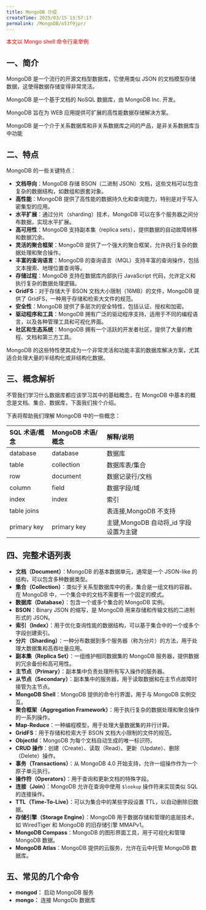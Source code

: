 ```yaml
---
title: MongoDB 介绍
createTime: 2025/03/15 13:57:17
permalink: /MongoDB/o53f9jpr/
---
```


<font color='red'>本文以 Mongo shell 命令行来举例</font>

## 一、简介

MongoDB 是一个流行的开源文档型数据库，它使用类似 JSON 的文档模型存储数据，这使得数据存储变得非常灵活。

MongoDB 是一个基于文档的 NoSQL 数据库，由 MongoDB Inc. 开发。

MongoDB 旨在为 WEB 应用提供可扩展的高性能数据存储解决方案。

MongoDB 是一个介于关系数据库和非关系数据库之间的产品，是非关系数据库当中功能

## 二、特点

MongoDB 的一些关键特点：

- **文档导向**：MongoDB 存储 BSON（二进制 JSON）文档，这些文档可以包含复杂的数据结构，如数组和嵌套对象。
- **高性能**：MongoDB 提供了高性能的数据持久化和查询能力，特别是对于写入密集型的应用。
- **水平扩展**：通过分片（sharding）技术，MongoDB 可以在多个服务器之间分布数据，实现水平扩展。
- **高可用性**：MongoDB 支持副本集（replica sets），提供数据的自动故障转移和数据冗余。
- **灵活的聚合框架**：MongoDB 提供了一个强大的聚合框架，允许执行复杂的数据处理和聚合操作。
- **丰富的查询语言**：MongoDB 的查询语言（MQL）支持丰富的查询操作，包括文本搜索、地理位置查询等。
- **存储过程**：MongoDB 支持在数据库内部执行 JavaScript 代码，允许定义和执行复杂的数据处理逻辑。
- **GridFS**：对于存储大于 BSON 文档大小限制（16MB）的文件，MongoDB 提供了 GridFS，一种用于存储和检索大文件的规范。
- **安全性**：MongoDB 提供了多层次的安全特性，包括认证、授权和加密。
- **驱动程序和工具**：MongoDB 拥有广泛的驱动程序支持，适用于不同的编程语言，以及各种管理工具和可视化界面。
- **社区和生态系统**：MongoDB 拥有一个活跃的开发者社区，提供了大量的教程、文档和第三方工具。

MongoDB 的这些特性使其成为一个非常灵活和功能丰富的数据库解决方案，尤其适合处理大量的半结构化或非结构化数据。

## 三、概念解析

不管我们学习什么数据库都应该学习其中的基础概念，在 MongoDB 中基本的概念是文档、集合、数据库，下面我们挨个介绍。

下表将帮助我们理解 MongoDB 中的一些概念：

| SQL 术语/概念 | MongoDB 术语/概念 | 解释/说明                              |
| :------------ | :---------------- | :------------------------------------- |
| database      | database          | 数据库                                 |
| table         | collection        | 数据库表/集合                          |
| row           | document          | 数据记录行/文档                        |
| column        | field             | 数据字段/域                            |
| index         | index             | 索引                                   |
| table joins   |                   | 表连接,MongoDB 不支持                  |
| primary key   | primary key       | 主键,MongoDB 自动将\_id 字段设置为主键 |

## 四、完整术语列表

- **文档（Document）**：MongoDB 的基本数据单元，通常是一个 JSON-like 的结构，可以包含多种数据类型。
- **集合（Collection）**：类似于关系型数据库中的表，集合是一组文档的容器。在 MongoDB 中，一个集合中的文档不需要有一个固定的模式。
- **数据库（Database）**：包含一个或多个集合的 MongoDB 实例。
- **BSON**：Binary JSON 的缩写，是 MongoDB 用来存储和传输文档的二进制形式的 JSON。
- **索引（Index）**：用于优化查询性能的数据结构，可以基于集合中的一个或多个字段创建索引。
- **分片（Sharding）**：一种分布数据到多个服务器（称为分片）的方法，用于处理大数据集和高吞吐量应用。
- **副本集（Replica Set）**：一组维护相同数据集的 MongoDB 服务器，提供数据的冗余备份和高可用性。
- **主节点（Primary）**：副本集中负责处理所有写入操作的服务器。
- **从节点（Secondary）**：副本集中的服务器，用于读取数据和在主节点故障时接管为主节点。
- **MongoDB Shell**：MongoDB 提供的命令行界面，用于与 MongoDB 实例交互。
- **聚合框架（Aggregation Framework）**：用于执行复杂的数据处理和聚合操作的一系列操作。
- **Map-Reduce**：一种编程模型，用于处理大量数据集的并行计算。
- **GridFS**：用于存储和检索大于 BSON 文档大小限制的文件的规范。
- **ObjectId**：MongoDB 为每个文档自动生成的唯一标识符。
- **CRUD 操作**：创建（Create）、读取（Read）、更新（Update）、删除（Delete）操作。
- **事务（Transactions）**：从 MongoDB 4.0 开始支持，允许一组操作作为一个原子单元执行。
- **操作符（Operators）**：用于查询和更新文档的特殊字段。
- **连接（Join）**：MongoDB 允许在查询中使用 `$lookup` 操作符来实现类似 SQL 的连接操作。
- **TTL（Time-To-Live）**：可以为集合中的某些字段设置 TTL，以自动删除旧数据。
- **存储引擎（Storage Engine）**：MongoDB 用于数据存储和管理的底层技术，如 WiredTiger 和 MongoDB 的旧存储引擎 MMAPv1。
- **MongoDB Compass**：MongoDB 的图形界面工具，用于可视化和管理 MongoDB 数据。
- **MongoDB Atlas**：MongoDB 提供的云服务，允许在云中托管 MongoDB 数据库。

## 五、常见的几个命令

- **mongod：** 启动 MongoDB 服务
- **mongo：** 连接 MongoDb 数据库
